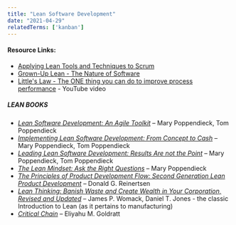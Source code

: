 ```yaml
---
title: "Lean Software Development"
date: "2021-04-29"
relatedTerms: ['kanban']
---
```


#### Resource Links:

- [Applying Lean Tools and Techniques to Scrum](https://www.infoq.com/articles/lean-tools-techniques-scrum/)
- [Grown-Up Lean - The Nature of Software](http://www.leanessays.com/2019/07/grown-up-lean.html)
- [Little's Law - The ONE thing you can do to improve process performance](https://www.youtube.com/watch?v=lHQZcMRr2n0) - YouTube video

##### LEAN BOOKS

- _[Lean Software Development: An Agile Toolkit](https://www.amazon.com/Lean-Software-Development-Agile-Toolkit-dp-0321150783/dp/0321150783/&tag=notesfromatoo-20)_ – Mary Poppendieck, Tom Poppendieck
- _[Implementing Lean Software Development: From Concept to Cash](https://www.amazon.com/Implementing-Lean-Software-Development-Concept/dp/0321437381/&tag=notesfromatoo-20/&tag=notesfromatoo-20)_ – Mary Poppendieck, Tom Poppendieck
- _[Leading Lean Software Development: Results Are not the Point](https://www.amazon.com/Leading-Lean-Software-Development-Addison-Wesley-ebook/dp/B002Y1U7VU/&tag=notesfromatoo-20/&tag=notesfromatoo-20)_ – Mary Poppendieck, Tom Poppendieck
- _[The Lean Mindset: Ask the Right Questions](https://www.amazon.com/Lean-Mindset-Ask-Right-Questions-ebook/dp/B00FBH6LBO/&tag=notesfromatoo-20/&tag=notesfromatoo-20)_ – Mary Poppendieck
- [_The Principles of Product Development Flow: Second Generation Lean Product Development_](https://www.amazon.com/gp/product/1935401009/&tag=notesfromatoo-20/&tag=notesfromatoo-20) – Donald G. Reinertsen
- [_Lean Thinking: Banish Waste and Create Wealth in Your Corporation, Revised and Updated_](https://www.amazon.com/Lean-Thinking-Corporation-Revised-Updated/dp/0743249275/&tag=notesfromatoo-20/&tag=notesfromatoo-20) – James P. Womack, Daniel T. Jones - the classic Introduction to Lean (as it pertains to manufacturing)
- [_Critical Chain_](https://www.amazon.com/Critical-Chain-Eliyahu-M-Goldratt/dp/0884271536/&tag=notesfromatoo-20/&tag=notesfromatoo-20) – Eliyahu M. Goldratt 

